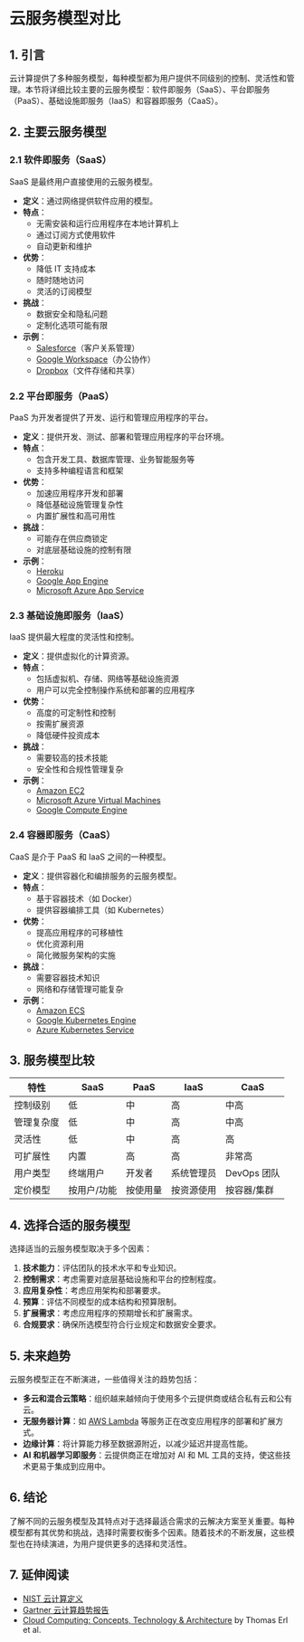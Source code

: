 # 云服务模型对比

## 1. 引言

云计算提供了多种服务模型，每种模型都为用户提供不同级别的控制、灵活性和管理。本节将详细比较主要的云服务模型：软件即服务（SaaS）、平台即服务（PaaS）、基础设施即服务（IaaS）和容器即服务（CaaS）。

## 2. 主要云服务模型

### 2.1 软件即服务（SaaS）

SaaS 是最终用户直接使用的云服务模型。

- **定义**：通过网络提供软件应用的模型。
- **特点**：
  - 无需安装和运行应用程序在本地计算机上
  - 通过订阅方式使用软件
  - 自动更新和维护
- **优势**：
  - 降低 IT 支持成本
  - 随时随地访问
  - 灵活的订阅模型
- **挑战**：
  - 数据安全和隐私问题
  - 定制化选项可能有限
- **示例**：
  - [Salesforce](https://www.salesforce.com/)（客户关系管理）
  - [Google Workspace](https://workspace.google.com/)（办公协作）
  - [Dropbox](https://www.dropbox.com/)（文件存储和共享）

### 2.2 平台即服务（PaaS）

PaaS 为开发者提供了开发、运行和管理应用程序的平台。

- **定义**：提供开发、测试、部署和管理应用程序的平台环境。
- **特点**：
  - 包含开发工具、数据库管理、业务智能服务等
  - 支持多种编程语言和框架
- **优势**：
  - 加速应用程序开发和部署
  - 降低基础设施管理复杂性
  - 内置扩展性和高可用性
- **挑战**：
  - 可能存在供应商锁定
  - 对底层基础设施的控制有限
- **示例**：
  - [Heroku](https://www.heroku.com/)
  - [Google App Engine](https://cloud.google.com/appengine)
  - [Microsoft Azure App Service](https://azure.microsoft.com/en-us/services/app-service/)

### 2.3 基础设施即服务（IaaS）

IaaS 提供最大程度的灵活性和控制。

- **定义**：提供虚拟化的计算资源。
- **特点**：
  - 包括虚拟机、存储、网络等基础设施资源
  - 用户可以完全控制操作系统和部署的应用程序
- **优势**：
  - 高度的可定制性和控制
  - 按需扩展资源
  - 降低硬件投资成本
- **挑战**：
  - 需要较高的技术技能
  - 安全性和合规性管理复杂
- **示例**：
  - [Amazon EC2](https://aws.amazon.com/ec2/)
  - [Microsoft Azure Virtual Machines](https://azure.microsoft.com/en-us/services/virtual-machines/)
  - [Google Compute Engine](https://cloud.google.com/compute)

### 2.4 容器即服务（CaaS）

CaaS 是介于 PaaS 和 IaaS 之间的一种模型。

- **定义**：提供容器化和编排服务的云服务模型。
- **特点**：
  - 基于容器技术（如 Docker）
  - 提供容器编排工具（如 Kubernetes）
- **优势**：
  - 提高应用程序的可移植性
  - 优化资源利用
  - 简化微服务架构的实施
- **挑战**：
  - 需要容器技术知识
  - 网络和存储管理可能复杂
- **示例**：
  - [Amazon ECS](https://aws.amazon.com/ecs/)
  - [Google Kubernetes Engine](https://cloud.google.com/kubernetes-engine)
  - [Azure Kubernetes Service](https://azure.microsoft.com/en-us/services/kubernetes-service/)

## 3. 服务模型比较

| 特性 | SaaS | PaaS | IaaS | CaaS |
|------|------|------|------|------|
| 控制级别 | 低 | 中 | 高 | 中高 |
| 管理复杂度 | 低 | 中 | 高 | 中高 |
| 灵活性 | 低 | 中 | 高 | 高 |
| 可扩展性 | 内置 | 高 | 高 | 非常高 |
| 用户类型 | 终端用户 | 开发者 | 系统管理员 | DevOps 团队 |
| 定价模型 | 按用户/功能 | 按使用量 | 按资源使用 | 按容器/集群 |

## 4. 选择合适的服务模型

选择适当的云服务模型取决于多个因素：

1. **技术能力**：评估团队的技术水平和专业知识。
2. **控制需求**：考虑需要对底层基础设施和平台的控制程度。
3. **应用复杂性**：考虑应用架构和部署要求。
4. **预算**：评估不同模型的成本结构和预算限制。
5. **扩展需求**：考虑应用程序的预期增长和扩展需求。
6. **合规要求**：确保所选模型符合行业规定和数据安全要求。

## 5. 未来趋势

云服务模型正在不断演进，一些值得关注的趋势包括：

- **多云和混合云策略**：组织越来越倾向于使用多个云提供商或结合私有云和公有云。
- **无服务器计算**：如 [AWS Lambda](https://aws.amazon.com/lambda/) 等服务正在改变应用程序的部署和扩展方式。
- **边缘计算**：将计算能力移至数据源附近，以减少延迟并提高性能。
- **AI 和机器学习即服务**：云提供商正在增加对 AI 和 ML 工具的支持，使这些技术更易于集成到应用中。

## 6. 结论

了解不同的云服务模型及其特点对于选择最适合需求的云解决方案至关重要。每种模型都有其优势和挑战，选择时需要权衡多个因素。随着技术的不断发展，这些模型也在持续演进，为用户提供更多的选择和灵活性。

## 7. 延伸阅读

- [NIST 云计算定义](https://nvlpubs.nist.gov/nistpubs/Legacy/SP/nistspecialpublication800-145.pdf)
- [Gartner 云计算趋势报告](https://www.gartner.com/en/newsroom/press-releases/2021-04-21-gartner-forecasts-worldwide-public-cloud-end-user-spending-to-grow-23-percent-in-2021)
- [Cloud Computing: Concepts, Technology & Architecture](https://www.amazon.com/Cloud-Computing-Concepts-Technology-Architecture/dp/0133387526) by Thomas Erl et al.